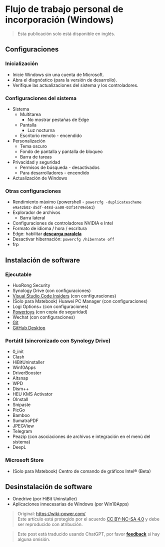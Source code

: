 # Flujo de trabajo personal de incorporación (Windows)

> Esta publicación solo está disponible en inglés.

## Configuraciones

### Inicialización

- Inicie Windows sin una cuenta de Microsoft.
- Abra el diagnóstico (para la versión de desarrollo).
- Verifique las actualizaciones del sistema y los controladores.

### Configuraciones del sistema

- Sistema
  - Multitarea
    - No mostrar pestañas de Edge
  - Pantalla
    - Luz nocturna
  - Escritorio remoto - encendido
- Personalización
  - Tema oscuro
  - Fondo de pantalla y pantalla de bloqueo
  - Barra de tareas
- Privacidad y seguridad
  - Permisos de búsqueda - desactivados
  - Para desarrolladores - encendido
- Actualización de Windows

### Otras configuraciones

- Rendimiento máximo (powershell - `powercfg -duplicatescheme e9a42b02-d5df-448d-aa00-03f14749eb61`)
- Explorador de archivos
  - Barra lateral
- Configuraciones de controladores NVIDIA e Intel
- Formato de idioma / hora / escritura
- Edge: habilitar [**descarga paralela**](edge://flags/#enable-parallel-downloading)
- Desactivar hibernación: `powercfg /hibernate off`
- frp

## Instalación de software

### Ejecutable

- HuoRong Security
- Synology Drive (con configuraciones)
- [Visual Studio Code Insiders](https://code.visualstudio.com/insiders/) (con configuraciones)
- (Solo para Matebook) Huawei PC Manager (con configuraciones)
- Logi Options+ (con configuraciones)
- [Powertoys](https://github.com/microsoft/PowerToys/releases) (con copia de seguridad)
- Wechat (con configuraciones)
- [Git](https://git-scm.com/downloads)
- [GitHub Desktop](https://desktop.github.com/)

### Portátil (sincronizado con Synology Drive)

- 0_init
- Clash
- HiBitUninstaller
- Win10Apps
- DriverBooster
- Altsnap
- WPD
- Dism++
- HEU KMS Activator
- OInstall
- Snipaste
- PicGo
- Bamboo
- SumatraPDF
- JPEGView
- Telegram
- Peazip (con asociaciones de archivos e integración en el menú del sistema)
- DeepL

### Microsoft Store

- (Solo para Matebook) Centro de comando de gráficos Intel® (Beta)

## Desinstalación de software

- Onedrive (por HiBit Uninstaller)
- Aplicaciones innecesarias de Windows (por Win10Apps)

> Original: <https://wiki-power.com/>  
> Este artículo está protegido por el acuerdo [CC BY-NC-SA 4.0](https://creativecommons.org/licenses/by/4.0/deed.en) y debe ser reproducido con atribución.

> Este post está traducido usando ChatGPT, por favor [**feedback**](https://github.com/linyuxuanlin/Wiki_MkDocs/issues/new) si hay alguna omisión.